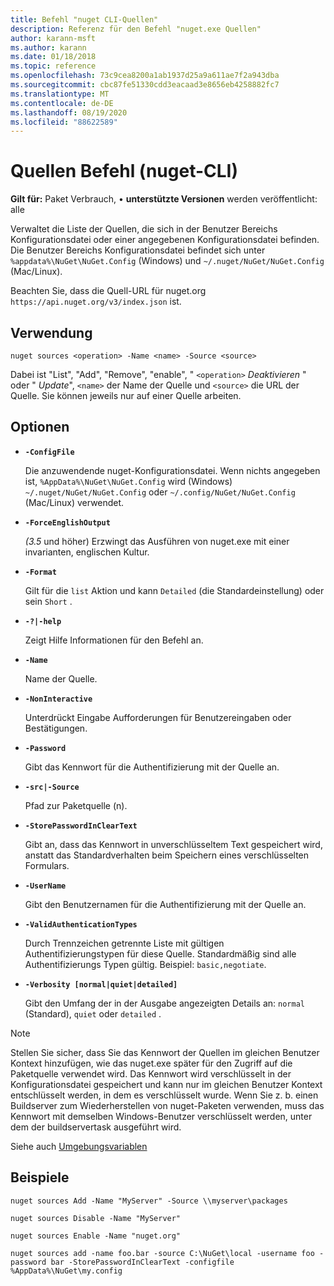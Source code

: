```yaml
---
title: Befehl "nuget CLI-Quellen"
description: Referenz für den Befehl "nuget.exe Quellen"
author: karann-msft
ms.author: karann
ms.date: 01/18/2018
ms.topic: reference
ms.openlocfilehash: 73c9cea8200a1ab1937d25a9a611ae7f2a943dba
ms.sourcegitcommit: cbc87fe51330cdd3eacaad3e8656eb4258882fc7
ms.translationtype: MT
ms.contentlocale: de-DE
ms.lasthandoff: 08/19/2020
ms.locfileid: "88622589"
---
```

# <a name="sources-command-nuget-cli"></a>Quellen Befehl (nuget-CLI)

**Gilt für:** Paket Verbrauch, &bullet; **unterstützte Versionen** werden veröffentlicht: alle

Verwaltet die Liste der Quellen, die sich in der Benutzer Bereichs Konfigurationsdatei oder einer angegebenen Konfigurationsdatei befinden. Die Benutzer Bereichs Konfigurationsdatei befindet sich unter `%appdata%\NuGet\NuGet.Config` (Windows) und `~/.nuget/NuGet/NuGet.Config` (Mac/Linux).

Beachten Sie, dass die Quell-URL für nuget.org `https://api.nuget.org/v3/index.json` ist.

## <a name="usage"></a>Verwendung

```cli
nuget sources <operation> -Name <name> -Source <source>
```

Dabei ist "List", "Add", "Remove", "enable", " `<operation>` *Deaktivieren* " oder " *Update*", `<name>` der Name der Quelle und `<source>` die URL der Quelle. Sie können jeweils nur auf einer Quelle arbeiten.

## <a name="options"></a>Optionen

- **`-ConfigFile`**

  Die anzuwendende nuget-Konfigurationsdatei. Wenn nichts angegeben ist, `%AppData%\NuGet\NuGet.Config` wird (Windows) `~/.nuget/NuGet/NuGet.Config` oder `~/.config/NuGet/NuGet.Config` (Mac/Linux) verwendet.

- **`-ForceEnglishOutput`**

  *(3.5* und höher) Erzwingt das Ausführen von nuget.exe mit einer invarianten, englischen Kultur.

- **`-Format`**

  Gilt für die `list` Aktion und kann `Detailed` (die Standardeinstellung) oder sein `Short` .

- **`-?|-help`**

  Zeigt Hilfe Informationen für den Befehl an.

- **`-Name`**

  Name der Quelle.

- **`-NonInteractive`**

  Unterdrückt Eingabe Aufforderungen für Benutzereingaben oder Bestätigungen.

- **`-Password`**

  Gibt das Kennwort für die Authentifizierung mit der Quelle an.

- **`-src|-Source`**

  Pfad zur Paketquelle (n).

- **`-StorePasswordInClearText`**

  Gibt an, dass das Kennwort in unverschlüsseltem Text gespeichert wird, anstatt das Standardverhalten beim Speichern eines verschlüsselten Formulars.

- **`-UserName`**

  Gibt den Benutzernamen für die Authentifizierung mit der Quelle an.

- **`-ValidAuthenticationTypes`**

  Durch Trennzeichen getrennte Liste mit gültigen Authentifizierungstypen für diese Quelle. Standardmäßig sind alle Authentifizierungs Typen gültig. Beispiel: `basic,negotiate`.

- **`-Verbosity [normal|quiet|detailed]`**

  Gibt den Umfang der in der Ausgabe angezeigten Details an: `normal` (Standard), `quiet` oder `detailed` .

> [!Note]
> Stellen Sie sicher, dass Sie das Kennwort der Quellen im gleichen Benutzer Kontext hinzufügen, wie das nuget.exe später für den Zugriff auf die Paketquelle verwendet wird. Das Kennwort wird verschlüsselt in der Konfigurationsdatei gespeichert und kann nur im gleichen Benutzer Kontext entschlüsselt werden, in dem es verschlüsselt wurde. Wenn Sie z. b. einen Buildserver zum Wiederherstellen von nuget-Paketen verwenden, muss das Kennwort mit demselben Windows-Benutzer verschlüsselt werden, unter dem der buildservertask ausgeführt wird.

Siehe auch [Umgebungsvariablen](cli-ref-environment-variables.md)

## <a name="examples"></a>Beispiele

```cli
nuget sources Add -Name "MyServer" -Source \\myserver\packages

nuget sources Disable -Name "MyServer"

nuget sources Enable -Name "nuget.org"

nuget sources add -name foo.bar -source C:\NuGet\local -username foo -password bar -StorePasswordInClearText -configfile %AppData%\NuGet\my.config
```

